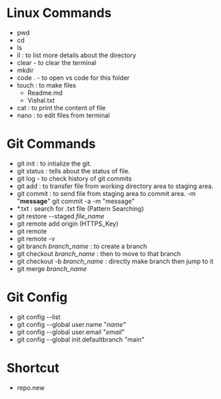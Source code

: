 # Linux Commands
- pwd
- cd
- ls
- ll : to list more details about the directory
- clear - to clear the terminal
- mkdir
- code . - to open vs code for this folder
- touch : to make files
  - Readme.md
  - Vishal.txt
- cat : to print the content of file
- nano : to edit files from terminal

# Git Commands
- git init : to intialize the git.
- git status : tells about the status of file.
- git log - to check history of git commits
- git add : to transfer file from working directory area to staging area.
- git commit :
  to send file from staging area to commit area.
  -m "__message__"
  git commit -a -m "message"
- *.txt : search for .txt file (Pattern Searching)
- git restore --staged _file_name_ 
- git remote add origin (HTTPS_Key)
- git remote
- git remote -v
- git branch _branch_name_ : to create a branch
- git checkout _branch_name_ : then to move to that branch
- git checkout -b _branch_name_ : directly make branch then jump to it
- git merge  _branch_name_

  
# Git Config
- git config --list
- git config --global user.name "_name_"
- git config --global user.email "_email_"
- git config --global init.defaultbranch "main"

# Shortcut
- repo.new

